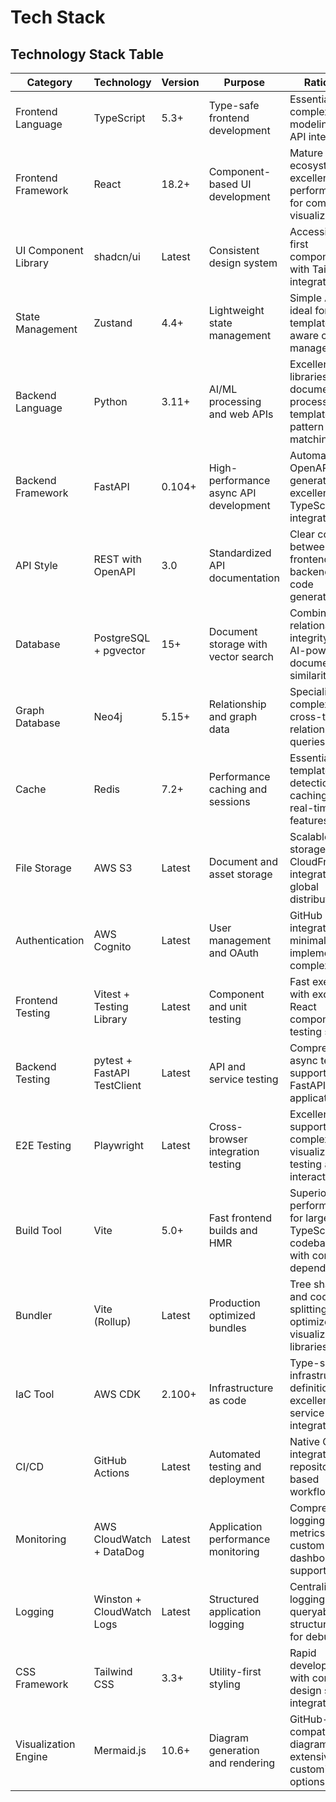 # Tech Stack

## Technology Stack Table

| Category | Technology | Version | Purpose | Rationale |
|----------|------------|---------|---------|-----------|
| Frontend Language | TypeScript | 5.3+ | Type-safe frontend development | Essential for complex data modeling and API integration |
| Frontend Framework | React | 18.2+ | Component-based UI development | Mature ecosystem with excellent performance for complex visualizations |
| UI Component Library | shadcn/ui | Latest | Consistent design system | Accessibility-first components with Tailwind integration |
| State Management | Zustand | 4.4+ | Lightweight state management | Simple API ideal for template-aware context management |
| Backend Language | Python | 3.11+ | AI/ML processing and web APIs | Excellent libraries for document processing and template pattern matching |
| Backend Framework | FastAPI | 0.104+ | High-performance async API development | Automatic OpenAPI generation and excellent TypeScript integration |
| API Style | REST with OpenAPI | 3.0 | Standardized API documentation | Clear contract between frontend and backend with code generation |
| Database | PostgreSQL + pgvector | 15+ | Document storage with vector search | Combines relational data integrity with AI-powered document similarity |
| Graph Database | Neo4j | 5.15+ | Relationship and graph data | Specialized for complex cross-template relationship queries |
| Cache | Redis | 7.2+ | Performance caching and sessions | Essential for template detection caching and real-time features |
| File Storage | AWS S3 | Latest | Document and asset storage | Scalable storage with CloudFront integration for global distribution |
| Authentication | AWS Cognito | Latest | User management and OAuth | GitHub OAuth integration with minimal implementation complexity |
| Frontend Testing | Vitest + Testing Library | Latest | Component and unit testing | Fast execution with excellent React component testing support |
| Backend Testing | pytest + FastAPI TestClient | Latest | API and service testing | Comprehensive async testing support for FastAPI applications |
| E2E Testing | Playwright | Latest | Cross-browser integration testing | Excellent support for complex visualization testing and interactions |
| Build Tool | Vite | 5.0+ | Fast frontend builds and HMR | Superior performance for large TypeScript codebases with complex dependencies |
| Bundler | Vite (Rollup) | Latest | Production optimized bundles | Tree shaking and code splitting optimized for visualization libraries |
| IaC Tool | AWS CDK | 2.100+ | Infrastructure as code | Type-safe infrastructure definitions with excellent AWS service integration |
| CI/CD | GitHub Actions | Latest | Automated testing and deployment | Native GitHub integration with repository-based workflows |
| Monitoring | AWS CloudWatch + DataDog | Latest | Application performance monitoring | Comprehensive logging and metrics with custom dashboard support |
| Logging | Winston + CloudWatch Logs | Latest | Structured application logging | Centralized logging with queryable structured data for debugging |
| CSS Framework | Tailwind CSS | 3.3+ | Utility-first styling | Rapid development with consistent design system integration |
| Visualization Engine | Mermaid.js | 10.6+ | Diagram generation and rendering | GitHub-compatible diagrams with extensive customization options |
